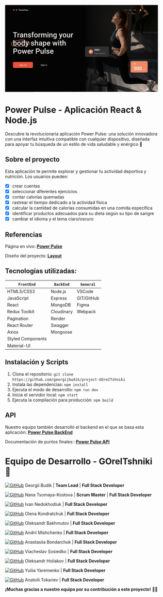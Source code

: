 <img width="980" alt="readme" src="public/readme-cover.jpg">

# Power Pulse - Aplicación React & Node.js

Descubre la revolucionaria aplicación Power Pulse: una solución innovadora con
una interfaz intuitiva compatible con cualquier dispositivo, diseñada para
apoyar tu búsqueda de un estilo de vida saludable y enérgico :runner:

## Sobre el proyecto

Esta aplicación te permite explorar y gestionar tu actividad deportiva y
nutrición. Los usuarios pueden:

- [x] crear cuentas
- [x] seleccionar diferentes ejercicios
- [x] contar calorías quemadas
- [x] rastrear el tiempo dedicado a la actividad física
- [x] calcular la cantidad de calorías consumidas en una comida específica
- [x] identificar productos adecuados para su dieta según su tipo de sangre
- [x] cambiar el idioma y el tema claro/oscuro

## Referencias

Página en vivo:
[**Power Pulse**](https://georgijbudik.github.io/project-GOreITshniki)

Diseño del proyecto:
[**Layout**](https://www.figma.com/file/FHAaMcWwZCDbzWPlowFhEf/Power-Pulse?type=design&mode=design&t=pEbMMrU24sjh3Lm3-0)

## Tecnologías utilizadas:

| `FrontEnd`        | `BackEnd`  | `General`  |
| ----------------- | ---------- | ---------- |
| HTML5/CSS3        | Node.js    | VSCode     |
| JavaScript        | Express    | GIT/GitHub |
| React             | MongoDB    | Figma      |
| Redux Toolkit     | Cloudinary | Webpack    |
| Pagination        | Render     |            |
| React Router      | Swagger    |            |
| Axios             | Mongoose   |            |
| Styled Components |            |            |
| Material-UI       |            |            |

## Instalación y Scripts

1. Clona el repositorio:
   `git clone https://github.com/georgijbudik/project-GOreITshniki`
2. Instala las dependencias: `npm install`
3. Ejecuta el modo de desarrollo: `npm run dev`
4. Inicia el servidor local: `npm start`
5. Ejecuta la compilación para producción: `npm build`

## API

Nuestro equipo también desarrolló el backend en el que se basa esta aplicación:
[**Power Pulse BackEnd**](https://github.com/georgijbudik/backend-GOreITshniki)

Documentación de puntos finales::
[**Power Pulse API**](https://backend-project-dl3a.onrender.com/api-docs/)

# Equipo de Desarrollo - GOreITshniki :eyes:

[![GitHub](https://img.shields.io/badge/GitHub-100000?style=flat&logo=github&logoColor=white)](https://github.com/georgijbudik)
Georgii Budik | **Team Lead** | **Full Stack Developer**

[![GitHub](https://img.shields.io/badge/GitHub-100000?style=flat&logo=github&logoColor=white)](https://github.com/NanaTsK)
Nana Tsomaya-Kostova | **Scrum Master** | **Full Stack Developer**

[![GitHub](https://img.shields.io/badge/GitHub-100000?style=flat&logo=github&logoColor=white)](https://github.com/Ivan011001)
Ivan Nedokhodiuk | **Full Stack Developer**

[![GitHub](https://img.shields.io/badge/GitHub-100000?style=flat&logo=github&logoColor=white)](https://github.com/olenakond)
Olena Kondratchuk | **Full Stack Developer**

[![GitHub](https://img.shields.io/badge/GitHub-100000?style=flat&logo=github&logoColor=white)](https://github.com/bajmutov)
Oleksandr Bakhmutov | **Full Stack Developer**

[![GitHub](https://img.shields.io/badge/GitHub-100000?style=flat&logo=github&logoColor=white)](https://github.com/AndriiMishch)
Andrii Mishchenko | **Full Stack Developer**

[![GitHub](https://img.shields.io/badge/GitHub-100000?style=flat&logo=github&logoColor=white)](https://github.com/AnastasiaBndr)
Anastasiia Bondarchuk | **Full Stack Developer**

[![GitHub](https://img.shields.io/badge/GitHub-100000?style=flat&logo=github&logoColor=white)](https://github.com/Slav-0N)
Viacheslav Sosiedko | **Full Stack Developer**

[![GitHub](https://img.shields.io/badge/GitHub-100000?style=flat&logo=github&logoColor=white)](https://github.com/Golik07)
Oleksandr Holiakov | **Full Stack Developer**

[![GitHub](https://img.shields.io/badge/GitHub-100000?style=flat&logo=github&logoColor=white)](https://github.com/yuliatos12)
Yuliia Yaremenko | **Full Stack Developer**

[![GitHub](https://img.shields.io/badge/GitHub-100000?style=flat&logo=github&logoColor=white)](https://github.com/Anatolii2709)
Anatolii Tokariev | **Full Stack Developer**

**¡Muchas gracias a nuestro equipo por su contribución a este proyecto!**
:blue_heart::yellow_heart:
